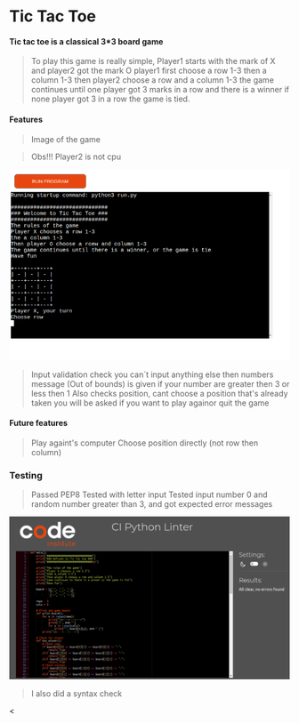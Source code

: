 # Tic Tac Toe

#### Tic tac toe is a classical 3*3 board game
> To play this game is really simple,
> Player1 starts with the mark of X and player2 got the mark O
> player1 first choose a row 1-3 then a column 1-3
> then player2 choose a row and a column 1-3
> the game continues until one player got 3 marks in a row and there is a winner
> if none player got 3 in a row the game is tied.

#### Features
> Image of the game

> Obs!!! Player2 is not cpu
<img src ="https://github.com/Clone121/TicTacToe/blob/main/images/TicTacToe.png?raw=true">


> Input validation check
> you can´t input anything else then numbers
> message (Out of bounds) is given if your number are greater then 3 or less then 1
> Also checks position, cant choose a position that's already taken
> you will be asked if you want to play againor quit the game

#### Future features 
> Play againt's computer
> Choose position directly (not row then column)
>
### Testing
>Passed PEP8
>Tested with letter input
>Tested input number 0 and random number greater than 3, and got expected error messages 
<img src = "https://github.com/Clone121/TicTacToe/blob/main/images/CI%20Python%20Linter.png?raw=true">

> I also did a syntax check
>
< 



